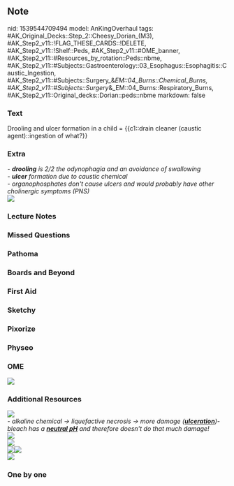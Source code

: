 ## Note
nid: 1539544709494
model: AnKingOverhaul
tags: #AK_Original_Decks::Step_2::Cheesy_Dorian_(M3), #AK_Step2_v11::!FLAG_THESE_CARDS::!DELETE, #AK_Step2_v11::!Shelf::Peds, #AK_Step2_v11::#OME_banner, #AK_Step2_v11::#Resources_by_rotation::Peds::nbme, #AK_Step2_v11::#Subjects::Gastroenterology::03_Esophagus::Esophagitis::Caustic_Ingestion, #AK_Step2_v11::#Subjects::Surgery_&_EM::04_Burns::Chemical_Burns, #AK_Step2_v11::#Subjects::Surgery_&_EM::04_Burns::Respiratory_Burns, #AK_Step2_v11::Original_decks::Dorian::peds::nbme
markdown: false

### Text
Drooling and ulcer formation in a child = {{c1::drain cleaner (caustic agent)::ingestion of what?}}

### Extra
<div>
  <i>- <b>drooling</b> is 2/2 the odynophagia and an avoidance of
  swallowing</i>
</div>
<div>
  <i>- <b>ulcer</b> formation due to caustic chemical</i>
</div>
<div>
  <i>- organophosphates don't cause ulcers and would probably have
  other cholinergic symptoms (PNS)</i>
</div><img src="paste-5652176961857.jpg">

### Lecture Notes


### Missed Questions


### Pathoma


### Boards and Beyond


### First Aid


### Sketchy


### Pixorize


### Physeo


### OME
<div class="ome-widget">
  <a href="https://onlinemeded.org?ref=anki"><img src=
  "_OME_AnkiFlashcards_General_4.png"></a>
</div>

### Additional Resources
<img src="paste-66206920867841%20(1).jpg">
<div>
  <i>- alkaline chemical → liquefactive necrosis → more damage
  (<u style="font-weight: bold;">ulceration</u>)</i><i>- bleach has
  a <u style="font-weight: bold;">neutral pH</u> and therefore
  doesn't do that much damage!</i>
</div>
<div>
  <i><img src="paste-769683909246977%20(1).jpg" style="" class=
  ""></i>
</div>
<div><img src="paste-774747675688961.jpg" style="" class=
""></div><img src="paste-5652176961857.jpg" style="" class=
""><img src="paste-66206920867841%20(1).jpg" style="" class="">
<div><img src="paste-769645254541313.jpg" style="" class=""></div>

### One by one

